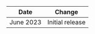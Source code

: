 | Date          | Change            |
|---------------|-------------------|
| June 2023 | Initial release  |